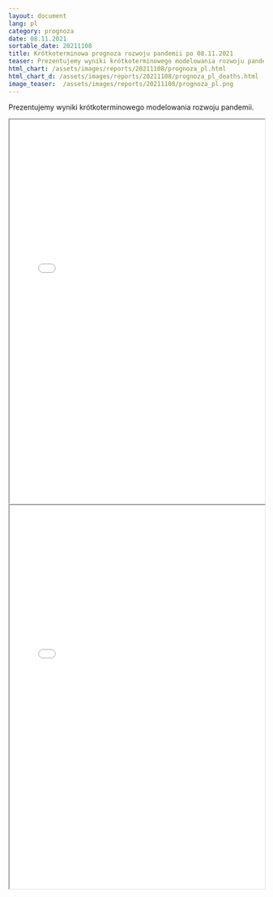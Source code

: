 ```yaml
---
layout: document
lang: pl
category: prognoza
date: 08.11.2021
sortable_date: 20211108
title: Krótkoterminowa prognoza rozwoju pandemii po 08.11.2021 
teaser: Prezentujemy wyniki krótkoterminowego modelowania rozwoju pandemii.
html_chart: /assets/images/reports/20211108/prognoza_pl.html
html_chart_d: /assets/images/reports/20211108/prognoza_pl_deaths.html
image_teaser:  /assets/images/reports/20211108/prognoza_pl.png
---
```


Prezentujemy wyniki krótkoterminowego modelowania rozwoju pandemii.

<div style="text-align: center" class="row 80%">
    <span class="image fit">
        <iframe src="{{ page.html_chart }}" alt="" style="width: 100%; height:54em;"></iframe>
    </span>
</div>

<div style="text-align: center" class="row 80%">
    <span class="image fit">
        <iframe src="{{ page.html_chart_d }}" alt="" style="width: 100%; height:54em;"></iframe>
    </span>
</div>
